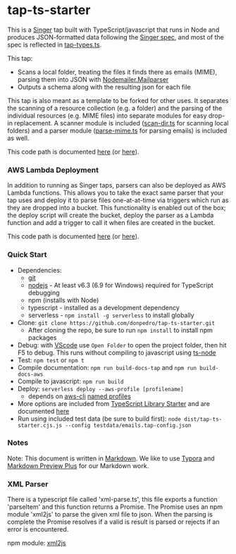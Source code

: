 # tap-ts-starter #

This is a [Singer](https://singer.io) tap built with TypeScript/javascript that runs in Node and produces JSON-formatted data following the [Singer spec](https://github.com/singer-io/getting-started/blob/master/SPEC.md), and most of the spec is reflected in [tap-types.ts](./src/tap-types.ts).

This tap:
- Scans a local folder, treating the files it finds there as emails (MIME), parsing them into JSON with [Nodemailer.Mailparser](https://nodemailer.com/extras/mailparser/)
- Outputs a schema along with the resulting json for each file

This tap is also meant as a template to be forked for other uses. It separates the scanning of a resource collection (e.g. a folder) and the parsing of the individual resources (e.g. MIME files) into separate modules for easy drop-in replacement. A scanner module is included ([scan-dir.ts](./src/scan-dir.ts) for scanning local folders) and a parser module ([parse-mime.ts](./src/parse-mime.ts) for parsing emails) is included as well.

This code path is documented [here](dist/docs-tap/index.html) (or [here](../docs-tap/index.html)).

### AWS Lambda Deployment
In addition to running as Singer taps, parsers can also be deployed as AWS Lambda functions. This allows you to take the exact same parser that your tap uses and deploy it to parse files one-at-at-time via triggers which run as they are dropped into a bucket. This functionality is enabled out of the box; the deploy script will create the bucket, deploy the parser as a Lambda function and add a trigger to call it when files are created in the bucket.

This code path is documented [here](dist/docs-aws/index.html) (or [here](../docs-aws/index.html)).

### Quick Start

* Dependencies: 
    * [git](https://git-scm.com/downloads)
    * [nodejs](https://nodejs.org/en/download/releases/) - At least v6.3 (6.9 for Windows) required for TypeScript debugging
    * npm (installs with Node)
    * typescript - installed as a development dependency
    * serverless - `npm install -g serverless` to install globally
* Clone: `git clone https://github.com/donpedro/tap-ts-starter.git`
    * After cloning the repo, be sure to run `npm install` to install npm packages
* Debug: with [VScode](https://code.visualstudio.com/download) use `Open Folder` to open the project folder, then hit F5 to debug. This runs without compiling to javascript using [ts-node](https://www.npmjs.com/package/ts-node)
* Test: `npm test` or `npm t`
* Compile documentation: `npm run build-docs-tap` and `npm run build-docs-aws`
* Compile to javascript: `npm run build`
* Deploy: `serverless deploy --aws-profile [profilename]`
    * depends on [aws-cli](http://docs.aws.amazon.com/cli/latest/userguide/cli-chap-welcome.html) [named profiles](http://docs.aws.amazon.com/cli/latest/userguide/cli-multiple-profiles.html)
* More options are included from [TypeScript Library Starter](https://github.com/alexjoverm/typescript-library-starter.git) and are documented [here](starter-README.md)
* Run using included test data (be sure to build first): `node dist/tap-ts-starter.cjs.js --config testdata/emails.tap-config.json`

### Notes
Note: This document is written in [Markdown](https://daringfireball.net/projects/markdown/). We like to use [Typora](https://typora.io/) and [Markdown Preview Plus](https://chrome.google.com/webstore/detail/markdown-preview-plus/febilkbfcbhebfnokafefeacimjdckgl?hl=en-US) for our Markdown work.

### XML Parser

There is a typescript file called 'xml-parse.ts', this file exports a function 'parseItem' and this function returns a Promise. The Promise uses an npm module 'xml2js' to parse the given xml file to json. When the parsing is complete the Promise resolves if a valid is result is parsed or rejects if an error is encountered. 

npm module: [xml2js](https://www.npmjs.com/package/xml2js )